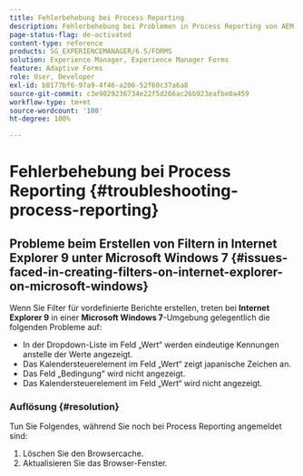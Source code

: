 ```yaml
---
title: Fehlerbehebung bei Process Reporting
description: Fehlerbehebung bei Problemen in Process Reporting von AEM Forms on JEE
page-status-flag: de-activated
content-type: reference
products: SG_EXPERIENCEMANAGER/6.5/FORMS
solution: Experience Manager, Experience Manager Forms
feature: Adaptive Forms
role: User, Developer
exl-id: b8177bf6-97a9-4f46-a206-52f60c37a6a8
source-git-commit: c3e9029236734e22f5d266ac26b923eafbe0a459
workflow-type: tm+mt
source-wordcount: '108'
ht-degree: 100%

---
```


# Fehlerbehebung bei Process Reporting {#troubleshooting-process-reporting}

## Probleme beim Erstellen von Filtern in Internet Explorer 9 unter Microsoft Windows 7 {#issues-faced-in-creating-filters-on-internet-explorer-on-microsoft-windows}

Wenn Sie Filter für vordefinierte Berichte erstellen, treten bei **Internet Explorer 9** in einer **Microsoft Windows 7**-Umgebung gelegentlich die folgenden Probleme auf:

* In der Dropdown-Liste im Feld „Wert“ werden eindeutige Kennungen anstelle der Werte angezeigt.
* Das Kalendersteuerelement im Feld „Wert“ zeigt japanische Zeichen an.
* Das Feld „Bedingung“ wird nicht angezeigt.
* Das Kalendersteuerelement im Feld „Wert“ wird nicht angezeigt.

### Auflösung {#resolution}

Tun Sie Folgendes, während Sie noch bei Process Reporting angemeldet sind:

1. Löschen Sie den Browsercache.
1. Aktualisieren Sie das Browser-Fenster.
